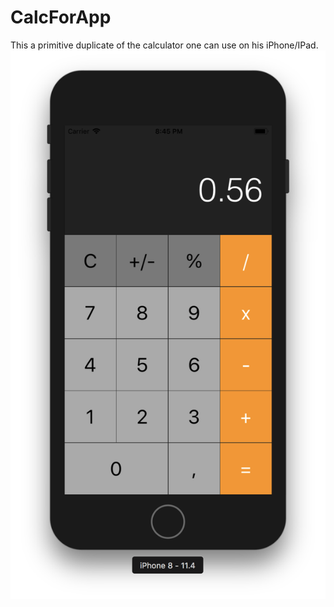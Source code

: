 # CalcForApp
This a primitive duplicate of the calculator one can use on his iPhone/IPad.
![Image alt](https://github.com/ma-ruba/CalcForApp/raw/master/myCalculator2.png)
